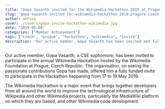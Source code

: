 ```yaml
---
title: "Gopa Vasanth invited for the Wikimedia Hackathon 2019 at Prague, Czech Republic"
slug: "gopa-vasanth-invited-for-wikimedia-hackathon-2019-pragure-czech-republic"
author: amfoss
cover: ./covers/gopa-invite-hackathon-wikimedia.jpg
date: "2019-05-08"
categories: ["Member Achievement"]
tags: ["czech", "prague", "hackathon", "wikimedia", "invite"]
description: "Our active member, Gopa Vasanth has been invited and fully-funded to participate in the Wikimedia Hackathon 2019 at Prague, Czech Republic"
---
```

Our active member, Gopa Vasanth, a CSE sophomore, has been  invited to participate in
the annual Wikimedia Hackathon hosted by the Wikimedia Foundation at Prague, Czech Republic.
The organisation, on seeing the passionate contributions Gopa has made, offered him
a fully funded invite to participate in the Hackathon happening from 17 to 19 May 2019.

The Wikimedia Hackathon is a major event that brings together developers from all 
around the world to improve the technological infrastructure of Wikipedia and other 
Wikimedia projects, particularly the MediaWiki platform on which they are based, 
and other Wikimedia code development.